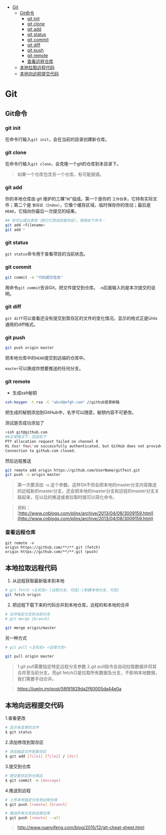 
<!-- @import "[TOC]" {cmd="toc" depthFrom=1 depthTo=6 orderedList=false} -->
<!-- code_chunk_output -->

* [Git](#git)
	* [Git命令](#git命令)
		* [git init](#git-init)
		* [git clone](#git-clone)
		* [git add](#git-add)
		* [git status](#git-status)
		* [git commit](#git-commit)
		* [git diff](#git-diff)
		* [git push](#git-push)
		* [git remote](#git-remote)
		* [查看远程仓库](#查看远程仓库)
	* [本地拉取远程代码](#本地拉取远程代码)
	* [本地向远程提交代码](#本地向远程提交代码)

<!-- /code_chunk_output -->


# Git

## Git命令

### git init

在命令行输入`git init`，会在当前的目录创建新仓库。

### git clone

在命令行输入`git clone`，会克隆一个git的仓库到本目录下。

>如果一个仓库包含另一个仓库，有可能报错。

### git add

你的本地仓库由 git 维护的三棵“`树`”组成。第一个是你的 `工作目录`，它持有实际文件；第二个是 `暂存区（Index）`，它像个缓存区域，临时保存你的改动；最后是 `HEAD`，它指向你最后一次提交的结果。

```bash
## 你可以提出更改（把它们添加到暂存区），使用如下命令：
git add <filename>
git add *
```

### git status

`git status`命令用于查看项目的当前状态。

### git commit

```bash
git commit -m "代码提交信息"
```
用命令`git commit`告诉Git，把文件提交到仓库。
`-m`后面输入的是本次提交的说明。

### git diff

`git diff`可以查看还没有提交到暂存区的文件的变化情况。显示的格式正是Unix通用的diff格式。

### git push

```bash
git push origin master
```
把本地仓库中的`HEAD`提交到远端的仓库中。

`master`可以换成你想要推送的任何分支。

### git remote

 - 生成ssh秘钥

```bash
ssh-keygen -t rsa -C "abcd@efgh.com" //github登录邮箱
```

把生成的秘钥添加到GitHub中，名字可以随意，秘钥内容不可更改。

测试是否成功添加了

```bash
>ssh git@github.com
##正常情况下，回显如下
PTY allocation request failed on channel 0
Hi Xxx! You\'ve successfully authenticated, but GitHub does not provide shell access.
Connection to github.com closed.
```

然后远程推送

```bash
git remote add origin https://github.com/UserName/gitTest.git
git push -u origin master
```

>第一次要添加 -u 这个参数。这样Git不但会把本地的master分支内容推送的远程新的master分支，还会把本地的master分支和远程的master分支关联起来，在以后的推送或者拉取时就可以简化命令。

>资料：[http://www.cnblogs.com/plinx/archive/2013/04/08/3009159.html](http://www.cnblogs.com/plinx/archive/2013/04/08/3009159.html)

### 查看远程仓库

```
git remote -v
origin https://github.com/**/**.git (fetch)
origin https://github.com/**/**.git (push)
```

## 本地拉取远程代码

1. 从远程获取最新版本到本地

```bash
# git fetch <主机名> [远程分支，可选]:[新建本地分支，可选]
git fetch origin
```

2. 把远程下载下来的代码合并到本地仓库，远程的和本地的合并

```bash
# 合并指定分支到当前分支
# git merge [branch]

git merge origin/master
```

另一种方式

```bash
# git pull <主机名> <远程分支>

git pull origin master
```

>1.git pull需要指定特定远程分支参数
>2.git pull指令会自动拉取数据并将其合并至当前分支，而git fetch只是拉取所有数据及分支，不影响本地数据，我们需要手动合并。

>https://juejin.im/post/58f81829da2f60005da44e0a

## 本地向远程提交代码

1.查看更改

```bash
# 显示有变更的文件
$ git status
```

2.添加修改到暂存区

```bash
# 添加指定文件到暂存区
$ git add [file1] [file2] / [dir]
```

3.提交到仓库

```bash
# 提交暂存区到仓库区
$ git commit -m [message]
```

4.推送到远程

```bash
# 上传本地指定分支到远程仓库
$ git push [remote] [branch]

# 推送所有分支到远程仓库
$ git push [remote] --all
```

>http://www.ruanyifeng.com/blog/2015/12/git-cheat-sheet.html
